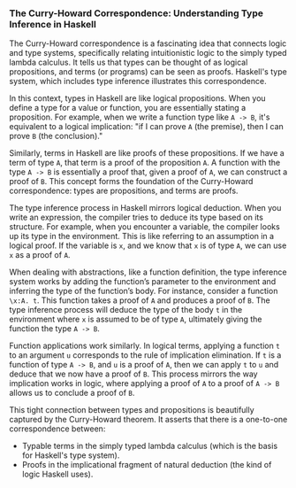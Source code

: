 ### The Curry-Howard Correspondence: Understanding Type Inference in Haskell

The Curry-Howard correspondence is a fascinating idea that connects logic and type systems, specifically relating intuitionistic logic to the simply typed lambda calculus. It tells us that types can be thought of as logical propositions, and terms (or programs) can be seen as proofs. Haskell's type system, which includes type inference illustrates this correspondence.

In this context, types in Haskell are like logical propositions. When you define a type for a value or function, you are essentially stating a proposition. For example, when we write a function type like `A -> B`, it's equivalent to a logical implication: "if I can prove `A` (the premise), then I can prove `B` (the conclusion)."

Similarly, terms in Haskell are like proofs of these propositions. If we have a term of type `A`, that term is a proof of the proposition `A`. A function with the type `A -> B` is essentially a proof that, given a proof of `A`, we can construct a proof of `B`. This concept forms the foundation of the Curry-Howard correspondence: types are propositions, and terms are proofs.

The type inference process in Haskell mirrors logical deduction. When you write an expression, the compiler tries to deduce its type based on its structure. For example, when you encounter a variable, the compiler looks up its type in the environment. This is like referring to an assumption in a logical proof. If the variable is `x`, and we know that `x` is of type `A`, we can use `x` as a proof of `A`.

When dealing with abstractions, like a function definition, the type inference system works by adding the function’s parameter to the environment and inferring the type of the function’s body. For instance, consider a function `\x:A. t`. This function takes a proof of `A` and produces a proof of `B`. The type inference process will deduce the type of the body `t` in the environment where `x` is assumed to be of type `A`, ultimately giving the function the type `A -> B`.

Function applications work similarly. In logical terms, applying a function `t` to an argument `u` corresponds to the rule of implication elimination. If `t` is a function of type `A -> B`, and `u` is a proof of `A`, then we can apply `t` to `u` and deduce that we now have a proof of `B`. This process mirrors the way implication works in logic, where applying a proof of `A` to a proof of `A -> B` allows us to conclude a proof of `B`.

This tight connection between types and propositions is beautifully captured by the Curry-Howard theorem. It asserts that there is a one-to-one correspondence between:
- Typable terms in the simply typed lambda calculus (which is the basis for Haskell's type system).
- Proofs in the implicational fragment of natural deduction (the kind of logic Haskell uses).

